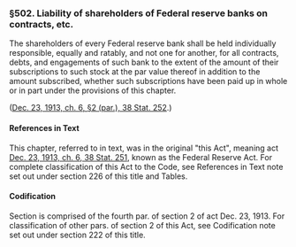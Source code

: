 ### §502. Liability of shareholders of Federal reserve banks on contracts, etc. ###

The shareholders of every Federal reserve bank shall be held individually responsible, equally and ratably, and not one for another, for all contracts, debts, and engagements of such bank to the extent of the amount of their subscriptions to such stock at the par value thereof in addition to the amount subscribed, whether such subscriptions have been paid up in whole or in part under the provisions of this chapter.

([Dec. 23, 1913, ch. 6, §2 (par.), 38 Stat. 252](/statviewer.htm?volume=38&page=252).)

#### References in Text ####

This chapter, referred to in text, was in the original "this Act", meaning act [Dec. 23, 1913, ch. 6, 38 Stat. 251](/statviewer.htm?volume=38&page=251), known as the Federal Reserve Act. For complete classification of this Act to the Code, see References in Text note set out under section 226 of this title and Tables.

#### Codification ####

Section is comprised of the fourth par. of section 2 of act Dec. 23, 1913. For classification of other pars. of section 2 of this Act, see Codification note set out under section 222 of this title.